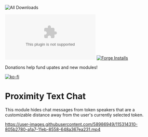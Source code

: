 ![All Downloads](https://img.shields.io/github/downloads/jessev14/proximity-text-chat/total?style=for-the-badge)

![Latest Release Download Count](https://img.shields.io/github/downloads/jessev14/proximity-text-chat/latest/PTC.zip)
[![Forge Installs](https://img.shields.io/badge/dynamic/json?label=Forge%20Installs&query=package.installs&suffix=%25&url=https%3A%2F%2Fforge-vtt.com%2Fapi%2Fbazaar%2Fpackage%2Fproximity-text-chat&colorB=4aa94a)](https://forge-vtt.com/bazaar#package=proximity-text-chat)

Donations help fund upates and new modules!

[![ko-fi](https://ko-fi.com/img/githubbutton_sm.svg)](https://ko-fi.com/jessev14)

# Proximity Text Chat

This module hides chat messages from token speakers that are a customizable distance away from the user's currently selected token.

https://user-images.githubusercontent.com/58986949/115314310-805b2780-a1a7-11eb-8558-648a367ea231.mp4